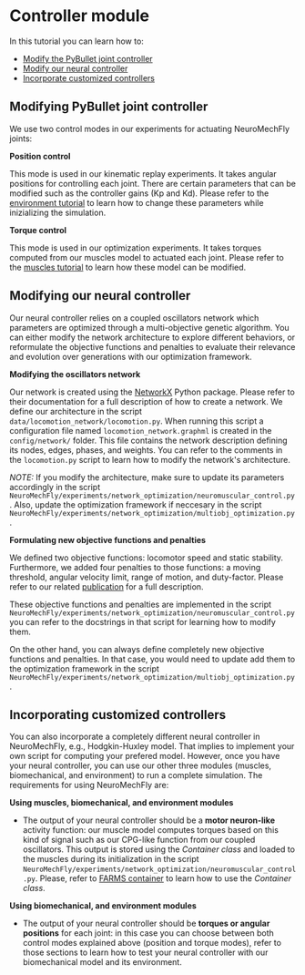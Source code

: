 # Controller module

In this tutorial you can learn how to:
- [Modify the PyBullet joint controller](#modifying-PyBullet-joint-controller)
- [Modify our neural controller](#Modifying-our-neural-controller)
- [Incorporate customized controllers](#incorporating-customized-controllers)

## Modifying PyBullet joint controller

We use two control modes in our experiments for actuating NeuroMechFly joints: 

**Position control**

This mode is used in our kinematic replay experiments. It takes angular positions for controlling each joint. There are certain parameters that can be modified such as the controller gains (Kp and Kd). Please refer to the [environment tutorial](environment_tutorial.md) to learn how to change these parameters while inizializing the simulation.

**Torque control**

This mode is used in our optimization experiments. It takes torques computed from our muscles model to actuated each joint. Please refer to the [muscles tutorial](muscles_tutorial.md) to learn how these model can be modified.

## Modifying our neural controller

Our neural controller relies on a coupled oscillators network which parameters are optimized through a multi-objective genetic algorithm. You can either modify the network architecture to explore different behaviors, or reformulate the objective functions and penalties to evaluate their relevance and evolution over generations with our optimization framework.

**Modifying the oscillators network**

Our network is created using the [NetworkX](https://networkx.org/) Python package. Please refer to their documentation for a full description of how to create a network. We define our architecture in the script ```data/locomotion_network/locomotion.py```. When running this script a configuration file named ```locomotion_network.graphml``` is created in the ```config/network/``` folder. This file contains the network description defining its nodes, edges, phases, and weights. You can refer to the comments in the ```locomotion.py``` script to learn how to modify the network's architecture.

*NOTE:* If you modify the architecture, make sure to update its parameters accordingly in the script ```NeuroMechFly/experiments/network_optimization/neuromuscular_control.py```. Also, update the optimization framework if neccesary in the script ```NeuroMechFly/experiments/network_optimization/multiobj_optimization.py```.

**Formulating new objective functions and penalties**

We defined two objective functions: locomotor speed and static stability. Furthermore, we added four penalties to those functions: a moving threshold, angular velocity limit, range of motion, and duty-factor. Please refer to our related [publication](https://www.biorxiv.org/content/10.1101/2021.04.17.440214v2) for a full description. 

These objective functions and penalties are implemented in the script ```NeuroMechFly/experiments/network_optimization/neuromuscular_control.py``` you can refer to the docstrings in that script for learning how to modify them.

On the other hand, you can always define completely new objective functions and penalties. In that case, you would need to update add them to the optimization framework in the script ```NeuroMechFly/experiments/network_optimization/multiobj_optimization.py```.

## Incorporating customized controllers

You can also incorporate a completely different neural controller in NeuroMechFly, e.g., Hodgkin-Huxley model. That implies to implement your own script for computing your prefered model. However, once you have your neural controller, you can use our other three modules (muscles, biomechanical, and environment) to run a complete simulation. The requirements for using NeuroMechFly are:

**Using muscles, biomechanical, and environment modules**

- The output of your neural controller should be a **motor neuron-like** activity function: our muscle model computes torques based on this kind of signal such as our CPG-like function from our coupled oscillators. This output is stored using the *Container class* and loaded to the muscles during its initialization in the script ```NeuroMechFly/experiments/network_optimization/neuromuscular_control.py```. Please, refer to [FARMS container](https://gitlab.com/farmsim/farms_container) to learn how to use the *Container class*.

**Using biomechanical, and environment modules**

- The output of your neural controller should be **torques or angular positions** for each joint: in this case you can choose between both control modes explained above (position and torque modes), refer to those sections to learn how to test your neural controller with our biomechanical model and its environment.
